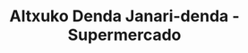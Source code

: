 ---
title: "Altxuko Denda Janari-denda - Supermercado"
url: /erratzu/altxuko-denda-janari-denda-supermercado/
shop: comodidad
---